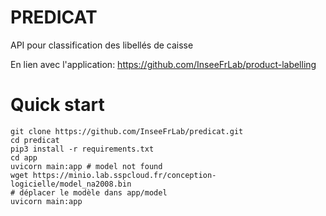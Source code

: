 # PREDICAT
API pour classification des libellés de caisse

En lien avec l'application: https://github.com/InseeFrLab/product-labelling

# Quick start

```
git clone https://github.com/InseeFrLab/predicat.git
cd predicat
pip3 install -r requirements.txt
cd app
uvicorn main:app # model not found
wget https://minio.lab.sspcloud.fr/conception-logicielle/model_na2008.bin
# déplacer le modèle dans app/model
uvicorn main:app 
```
